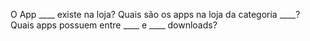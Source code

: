 O App ____ existe na loja?
Quais são os apps na loja da categoria ____?
Quais apps possuem entre ____ e ____ downloads?
